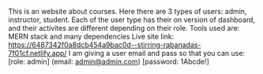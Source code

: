 This is an website about courses. Here there are 3 types of users: admin, instructor, student.
Each of the user type has their on version of dashboard, and their activites are different depending on their role.
Tools used are: MERN stack and many dependencies
Live site link: https://6487342f0a8dcb454a9bac0d--stirring-rabanadas-7f01cf.netlify.app/
I am giving a user email and pass so that you can use: 
[role: admin]  (email: admin@admin.com)  [password: 1Abcde!]

